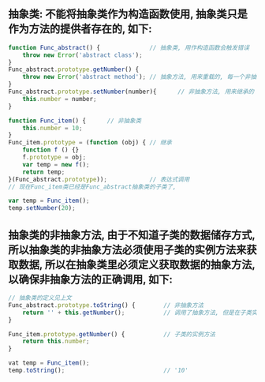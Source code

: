 ## 抽象类: 不能将抽象类作为构造函数使用, 抽象类只是作为方法的提供者存在的, 如下:
```javascript
function Func_abstract() {				// 抽象类, 用作构造函数会触发错误
	throw new Error('abstract class');
}
Func_abstract.prototype.getNumber() {
	throw new Error('abstract method');	// 抽象方法, 用来重载的, 每一个非抽象子类都需要实现
}
Func_abstract.prototype.setNumber(number){		// 非抽象方法, 用来继承的
	this.number = number;
}

function Func_item() {		// 非抽象类
	this.number = 10;
}
Func_item.prototype = (function (obj) {	// 继承
	function f () {}
	f.prototype = obj;
	var temp = new f();
	return temp;
}(Func_abstract.prototype));			// 表达式调用
// 现在Func_item类已经是Func_abstract抽象类的子类了,

var temp = Func_item();
temp.setNumber(20);
```

## 抽象类的非抽象方法, 由于不知道子类的数据储存方式, 所以抽象类的非抽象方法必须使用子类的实例方法来获取数据, 所以在抽象类里必须定义获取数据的抽象方法, 以确保非抽象方法的正确调用, 如下:
```javascript
// 抽象类的定义见上文
Func_abstract.prototype.toString() {		// 非抽象方法
	return '' + this.getNumber();			// 调用了抽象方法, 但是在子类实现了
}

Func_item.prototype.getNumber() {			// 子类的实例方法
	return this.number;
}

vat temp = Func_item();
temp.toString();							// '10'
```
